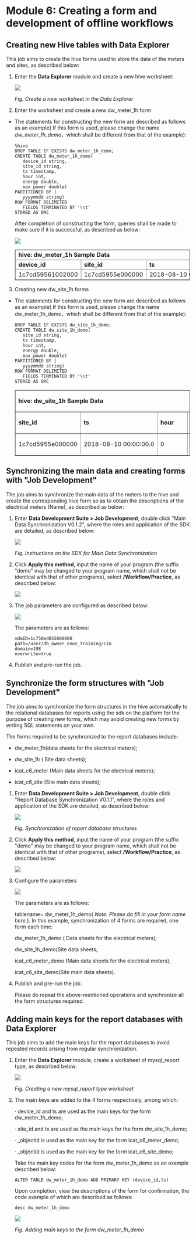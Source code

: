 # Module 6: Creating a form and development of offline workflows

## Creating new Hive tables with Data Explorer

This job aims to create the hive forms used to store the data of the meters and
sites, as described below:

1.  Enter the **Data Explorer** module and create a new hive worksheet:

    ![](media/module_6_Create_a_new_worksheet_in_the_Data_Explorer.png)

    *Fig. Create a new worksheet in the Data Explorer*

2.  Enter the worksheet and create a new dw_meter_1h form

-   The statements for constructing the new form are described as follows as an
    example( If this form is used, please change the name *dw_meter_1h_demo*，which shall be different from that of the example):
    ```
    %hive
    DROP TABLE IF EXISTS dw_meter_1h_demo;
    CREATE TABLE dw_meter_1h_demo(
       device_id string,
       site_id string,
       ts timestamp,
       hour int,
       energy double,
       max_power double)
    PARTITIONED BY (
       yyyymmdd string)
    ROW FORMAT DELIMITED
       FIELDS TERMINATED BY '\\t'
    STORED AS ORC
    ```
    After completion of constructing the form, queries shall be made to make sure if it is successful, as described as below:

    ![](media/module_6_queries_successful.png)

    <body>
    <table border="1" cellspacing="0" cellpadding="0" width="692">
      <tr>
        <td width="692" nowrap colspan="7" valign="top"><strong>hive: dw_meter_1h Sample   Data </strong></td>
      </tr>
      <tr>
        <td width="132" nowrap valign="top"><strong>device_id </strong></td>
        <td width="132" nowrap valign="top"><strong>site_id </strong></td>
        <td width="144" nowrap valign="top"><strong>ts </strong></td>
        <td width="53" nowrap valign="top"><strong>hour </strong></td>
        <td width="58" nowrap valign="top"><strong>energy </strong></td>
        <td width="88" nowrap valign="top"><strong>max_power </strong></td>
        <td width="84" nowrap valign="top"><strong>yyyymmdd </strong></td>
      </tr>
      <tr>
        <td width="132" nowrap valign="top">1c7cd59561002000</td>
        <td width="132" nowrap valign="top">1c7cd5955e000000</td>
        <td width="144" nowrap valign="top">2018-08-10 00:00:00.0</td>
        <td width="53" nowrap valign="top">0</td>
        <td width="58" nowrap valign="top">75.8</td>
        <td width="88" nowrap valign="top">81</td>
        <td width="84" nowrap valign="top">20180810</td>
      </tr>
    </table>
    </body>


3.  Creating new dw_site_1h forms

-   The statements for constructing the new form are described as follows as an
    example( If this form is used, please change the name dw_meter_1h_demo，which shall be different from that of the example):
    ```
    DROP TABLE IF EXISTS dw_site_1h_demo;
    CREATE TABLE dw_site_1h_demo(
       site_id string,
       ts timestamp,
       hour int,
       energy double,
       max_power double)
    PARTITIONED BY (
       yyyymmdd string)
    ROW FORMAT DELIMITED
       FIELDS TERMINATED BY '\\t'
    STORED AS ORC
    ```

    <body>
    <table border="1" cellspacing="0" cellpadding="0" width="692">
      <tr>
        <td width="692" nowrap colspan="6" valign="top"><p><strong>hive:   dw_site_1h Sample Data </strong></p></td>
      </tr>
      <tr>
        <td width="161" nowrap valign="top"><p><strong>site_id </strong></p></td>
        <td width="170" nowrap valign="top"><p><strong>ts </strong></p></td>
        <td width="66" nowrap valign="top"><p><strong>hour </strong></p></td>
        <td width="64" nowrap valign="top"><p><strong>energy </strong></p></td>
        <td width="97" nowrap valign="top"><p><strong>max_power </strong></p></td>
        <td width="135" nowrap valign="top"><p><strong>yyyymmdd </strong></p></td>
      </tr>
      <tr>
        <td width="161" nowrap valign="top"><p>1c7cd5955e000000</p></td>
        <td width="170" nowrap valign="top"><p>2018-08-10 00:00:00.0</p></td>
        <td width="66" nowrap valign="top"><p>0</p></td>
        <td width="64" nowrap valign="top"><p>638.23</p></td>
        <td width="97" nowrap valign="top"><p>678</p></td>
        <td width="135" nowrap valign="top"><p>20180810</p></td>
      </tr>
    </table>
    </body>

## Synchronizing the main data and creating forms with "Job Development"

The job aims to synchronize the main data of the meters to the hive and create
the corresponding hive form so as to obtain the descriptions of the electrical
meters (Name), as described as below:

1.  Enter **Data Development Suite \> Job Development**, double click "Main Data
    Synchronization V0.1.2", where the roles and application of the SDK are
    detailed, as described below:

    ![](media/module_6_Instructions_on_the_SDK_for_Main_Data_Synchronization.png)

    *Fig. Instructions on the SDK for Main Data Synchronization*

2.  Click **Apply this method**, input the name of your program (the suffix "demo"
    may be changed to your program name, which shall not be identical with that
    of other programs), select **/Workflow/Practice**, as described below:

    ![](media/module_6_select_WorkflowPractice.png)

3.  The job parameters are configured as described below:

    ![](media/module_6_job_parameters.png)

    The parameters are as follows:
    ```
    mdmID=1c750ed055000000
    path=/user/db_owner_enos_training/cim
    domain=198
    overwrite=true
    ```

4.  Publish and pre-run the job.

## Synchronize the form structures with "Job Development"

The job aims to synchronize the form structures in the hive automatically to the
relational databases for reports using the sdk on the platform for the purpose
of creating new forms, which may avoid creating new forms by writing SQL
statements on your own.

The forms required to be synchronized to the report databases include:

-   dw_meter_1h(data sheets for the electrical meters);

-   dw_site_1h ( Site data sheets);

-   icat_c6_meter (Main data sheets for the electrical meters);

-   icat_c6_site (Site main data sheets);

1.  Enter **Data Development Suite \> Job Development**, double click "Report
    Database Synchronization V0.1.1", where the roles and application of the SDK
    are detailed, as described below:

    ![](media/module_6_Synchronization_of_report_database_structures.png)

    *Fig. Synchronization of report database structures*

2.  Click **Apply this method**, input the name of your program (the suffix "demo"
    may be changed to your program name, which shall not be identical with that
    of other programs), select **/Workflow/Practice**, as described below:

    ![](media/module_6_select_WorkflowPracticeapplymethod.png)

3.  Configure the parameters

    ![](media/module_6_confi_gramm.png)

    The parameters are as follows:

    tablename= dw_meter_1h_demo( *Note: Please do fill in your form name here.*). In this
example, synchronization of 4 forms are required, one form each time:

    dw_meter_1h_demo ( Data sheets for the electrical meters);

    dw_site_1h_demo(Site data sheets;

    icat_c6_meter_demo (Main data sheets for the electrical meters);

    icat_c6_site_demo(Site main data sheets).

4.  Publish and pre-run the job.

    Please do repeat the above-mentioned operations and synchronize all the form structures required.

## Adding main keys for the report databases with Data Explorer

This job aims to add the main keys for the report databases to avoid repeated
records arising from regular synchronization.

1.  Enter the **Data Explorer** module, create a worksheet of mysql_report type,
    as described below:

    ![](media/module_6_Creating_a_new_mysql_report_type_worksheet.png)

    *Fig. Creating a new mysql_report type worksheet*

2.  The main keys are added to the 4 forms respectively, among which:

    · device_id and ts are used as the main keys for the form dw_meter_1h_demo;

    · site_id and ts are used as the main keys for the form dw_site_1h_demo;

    · \_objectid is used as the main key for the form icat_c6_meter_demo;

    · \_objectid is used as the main key for the form icat_c6_site_demo;

    Take the main key codes for the form dw_meter_1h_demo as an example described below:

    ```
    ALTER TABLE dw_meter_1h_demo ADD PRIMARY KEY (device_id,ts)
    ```

    Upon completion, view the descriptions of the form for confirmation, the code example of which are described as follows:
    ```
    desc dw_meter_1h_demo
    ```
    ![](media/module_6_Adding_main_keys_to_the_form_dw_meter_1h_demo.png)

    *Fig. Adding main keys to the form dw_meter_1h_demo*
